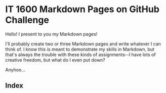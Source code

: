 # IT 1600 Markdown Pages on GitHub Challenge

Hello! I present to you my Markdown pages!

I'll probably create two or three Markdown pages and write whatever I can think of. I know this is meant to demonstrate my skills in Markdown, but that's always the trouble with these kinds of assignments--I have lots of creative freedom, but what do I even put down?

Anyhoo...

## Index

